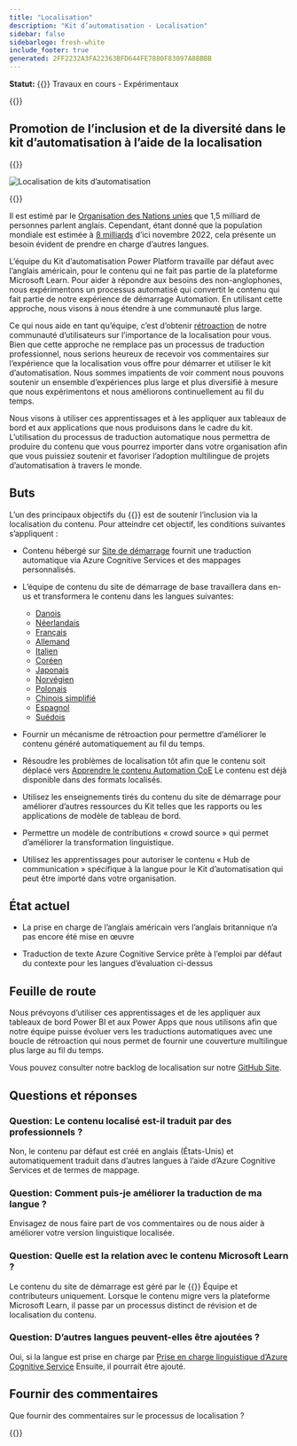 ```yaml
---
title: "Localisation"
description: "Kit d’automatisation - Localisation"
sidebar: false
sidebarlogo: fresh-white
include_footer: true
generated: 2FF2232A3FA22363BFD644FE7880F83097A8BBBB
---
```


**Statut:** {{<externalImage src="https://github.githubassets.com/images/icons/emoji/unicode/1f6a7.png" size="16x16" text="Construction Icon">}} Travaux en cours - Expérimentaux

{{<toc>}}

## Promotion de l’inclusion et de la diversité dans le kit d’automatisation à l’aide de la localisation

{{<border>}}

![Localisation de kits d’automatisation](/images/automation-kit-localization.png)

{{</border>}}

Il est estimé par le [Organisation des Nations unies](https://hr.un.org/unhq/languages/english) que 1,5 milliard de personnes parlent anglais. Cependant, étant donné que la population mondiale est estimée à [8 milliards](https://www.un.org/en/desa/world-population-reach-8-billion-15-november-2022) d’ici novembre 2022, cela présente un besoin évident de prendre en charge d’autres langues.

L’équipe du Kit d’automatisation Power Platform travaille par défaut avec l’anglais américain, pour le contenu qui ne fait pas partie de la plateforme Microsoft Learn. Pour aider à répondre aux besoins des non-anglophones, nous expérimentons un processus automatisé qui convertit le contenu qui fait partie de notre expérience de démarrage Automation. En utilisant cette approche, nous visons à nous étendre à une communauté plus large.

Ce qui nous aide en tant qu’équipe, c’est d’obtenir [rétroaction](/fr#provide-feedback) de notre communauté d’utilisateurs sur l’importance de la localisation pour vous. Bien que cette approche ne remplace pas un processus de traduction professionnel, nous serions heureux de recevoir vos commentaires sur l’expérience que la localisation vous offre pour démarrer et utiliser le kit d’automatisation. Nous sommes impatients de voir comment nous pouvons soutenir un ensemble d’expériences plus large et plus diversifié à mesure que nous expérimentons et nous améliorons continuellement au fil du temps.

Nous visons à utiliser ces apprentissages et à les appliquer aux tableaux de bord et aux applications que nous produisons dans le cadre du kit. L’utilisation du processus de traduction automatique nous permettra de produire du contenu que vous pourrez importer dans votre organisation afin que vous puissiez soutenir et favoriser l’adoption multilingue de projets d’automatisation à travers le monde.

## Buts

L’un des principaux objectifs du {{<product-name>}} est de soutenir l’inclusion via la localisation du contenu. Pour atteindre cet objectif, les conditions suivantes s’appliquent :

- Contenu hébergé sur [Site de démarrage](https://aka.ms/ak4pp/starter) fournit une traduction automatique via Azure Cognitive Services et des mappages personnalisés.

- L’équipe de contenu du site de démarrage de base travaillera dans en-us et transformera le contenu dans les langues suivantes:

  - [Danois](https://microsoft.github.io/powercat-automation-kit/da/)
  - [Néerlandais](https://microsoft.github.io/powercat-automation-kit/nl/)
  - [Français](https://microsoft.github.io/powercat-automation-kit/fr/)
  - [Allemand](https://microsoft.github.io/powercat-automation-kit/de/) 
  - [Italien](https://microsoft.github.io/powercat-automation-kit/it/)
  - [Coréen](https://microsoft.github.io/powercat-automation-kit/ko/)
  - [Japonais](https://microsoft.github.io/powercat-automation-kit/ja/)
  - [Norvégien](https://microsoft.github.io/powercat-automation-kit/nb/)
  - [Polonais](https://microsoft.github.io/powercat-automation-kit/pl/)
  - [Chinois simplifié](https://microsoft.github.io/powercat-automation-kit/zh-hans)
  - [Espagnol](https://microsoft.github.io/powercat-automation-kit/es/)
  - [Suédois](https://microsoft.github.io/powercat-automation-kit/sv/)

- Fournir un mécanisme de rétroaction pour permettre d’améliorer le contenu généré automatiquement au fil du temps.

- Résoudre les problèmes de localisation tôt afin que le contenu soit déplacé vers [Apprendre le contenu Automation CoE](https://aka.ms/AutomationCoE) Le contenu est déjà disponible dans des formats localisés.

- Utilisez les enseignements tirés du contenu du site de démarrage pour améliorer d’autres ressources du Kit telles que les rapports ou les applications de modèle de tableau de bord.

- Permettre un modèle de contributions « crowd source » qui permet d’améliorer la transformation linguistique.

- Utilisez les apprentissages pour autoriser le contenu « Hub de communication » spécifique à la langue pour le Kit d’automatisation qui peut être importé dans votre organisation.

## État actuel

- La prise en charge de l’anglais américain vers l’anglais britannique n’a pas encore été mise en œuvre

- Traduction de texte Azure Cognitive Service prête à l’emploi par défaut du contexte pour les langues d’évaluation ci-dessus

## Feuille de route

Nous prévoyons d’utiliser ces apprentissages et de les appliquer aux tableaux de bord Power BI et aux Power Apps que nous utilisons afin que notre équipe puisse évoluer vers les traductions automatiques avec une boucle de rétroaction qui nous permet de fournir une couverture multilingue plus large au fil du temps.

Vous pouvez consulter notre backlog de localisation sur notre [GitHub Site](https://github.com/microsoft/powercat-automation-kit/issues?q=is%3Aopen+is%3Aissue+label%3Alocalization).

## Questions et réponses

### **Question:** Le contenu localisé est-il traduit par des professionnels ?

Non, le contenu par défaut est créé en anglais (États-Unis) et automatiquement traduit dans d’autres langues à l’aide d’Azure Cognitive Services et de termes de mappage.

### **Question:** Comment puis-je améliorer la traduction de ma langue ?

Envisagez de nous faire part de vos commentaires ou de nous aider à améliorer votre version linguistique localisée.

### **Question:** Quelle est la relation avec le contenu Microsoft Learn ?

Le contenu du site de démarrage est géré par le {{<product-name>}} Équipe et contributeurs uniquement. Lorsque le contenu migre vers la plateforme Microsoft Learn, il passe par un processus distinct de révision et de localisation du contenu.

### **Question:** D’autres langues peuvent-elles être ajoutées ?

Oui, si la langue est prise en charge par [Prise en charge linguistique d’Azure Cognitive Service](https://learn.microsoft.com/azure/cognitive-services/language-support) Ensuite, il pourrait être ajouté.

## Fournir des commentaires

Que fournir des commentaires sur le processus de localisation ?

{{<questions name="/content/fr/localization.json" completed="Merci d’avoir répondu aux questions" showNavigationButtons="false" locale="fr">}}
